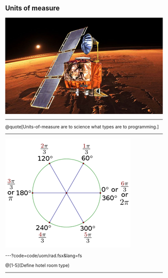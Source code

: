 
## Units of measure

![MarsRover](assets/marsRover.jpg)

---

@quote[Units-of-measure are to science what types are to programming.]

--- 

![Radians](assets/rads.png)


---?code=code/uom/rad.fsx&lang=fs

@[1-5](Define hotel room type)

---

